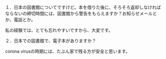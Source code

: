 １．日本の図書館についてですけど。本を借りた後に、そろそろ返却しなければならないの締切時間には、図書館から警告をもらえますか？お知らせメールとか、電話とか。

私の経験では、とても忘れやすいですから、大変です。

２．日本での図書館で、電子本がありますか？

corona virusの時期には、たぶん家で残る方が安全と思います。